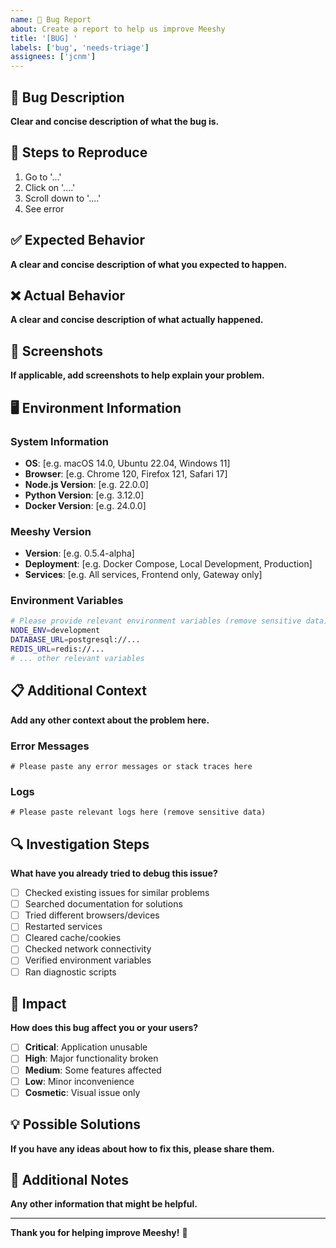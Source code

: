 ```yaml
---
name: 🐛 Bug Report
about: Create a report to help us improve Meeshy
title: '[BUG] '
labels: ['bug', 'needs-triage']
assignees: ['jcnm']
---
```


## 🐛 Bug Description

**Clear and concise description of what the bug is.**

## 🔄 Steps to Reproduce

1. Go to '...'
2. Click on '....'
3. Scroll down to '....'
4. See error

## ✅ Expected Behavior

**A clear and concise description of what you expected to happen.**

## ❌ Actual Behavior

**A clear and concise description of what actually happened.**

## 📸 Screenshots

**If applicable, add screenshots to help explain your problem.**

## 🖥️ Environment Information

### System Information
- **OS**: [e.g. macOS 14.0, Ubuntu 22.04, Windows 11]
- **Browser**: [e.g. Chrome 120, Firefox 121, Safari 17]
- **Node.js Version**: [e.g. 22.0.0]
- **Python Version**: [e.g. 3.12.0]
- **Docker Version**: [e.g. 24.0.0]

### Meeshy Version
- **Version**: [e.g. 0.5.4-alpha]
- **Deployment**: [e.g. Docker Compose, Local Development, Production]
- **Services**: [e.g. All services, Frontend only, Gateway only]

### Environment Variables
```bash
# Please provide relevant environment variables (remove sensitive data)
NODE_ENV=development
DATABASE_URL=postgresql://...
REDIS_URL=redis://...
# ... other relevant variables
```

## 📋 Additional Context

**Add any other context about the problem here.**

### Error Messages
```
# Please paste any error messages or stack traces here
```

### Logs
```
# Please paste relevant logs here (remove sensitive data)
```

## 🔍 Investigation Steps

**What have you already tried to debug this issue?**

- [ ] Checked existing issues for similar problems
- [ ] Searched documentation for solutions
- [ ] Tried different browsers/devices
- [ ] Restarted services
- [ ] Cleared cache/cookies
- [ ] Checked network connectivity
- [ ] Verified environment variables
- [ ] Ran diagnostic scripts

## 🎯 Impact

**How does this bug affect you or your users?**

- [ ] **Critical**: Application unusable
- [ ] **High**: Major functionality broken
- [ ] **Medium**: Some features affected
- [ ] **Low**: Minor inconvenience
- [ ] **Cosmetic**: Visual issue only

## 💡 Possible Solutions

**If you have any ideas about how to fix this, please share them.**

## 📝 Additional Notes

**Any other information that might be helpful.**

---

**Thank you for helping improve Meeshy!** 🌟

<!-- 
Please ensure you have:
- [ ] Searched existing issues to avoid duplicates
- [ ] Provided clear steps to reproduce
- [ ] Included relevant environment information
- [ ] Removed any sensitive data from logs/errors
- [ ] Used appropriate labels
-->
